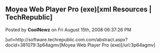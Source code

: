 ## Moyea Web Player Pro (exe)[xml Resources | TechRepublic]
Posted by **CoolNewz** on Fri August 15th, 2008 06:37:26 PM

[url=http&#58;//software&#46;techrepublic&#46;com&#46;com/abstract&#46;aspx?docid=381079:3p64agmv]Moyea Web Player Pro (exe)[/url:3p64agmv]

